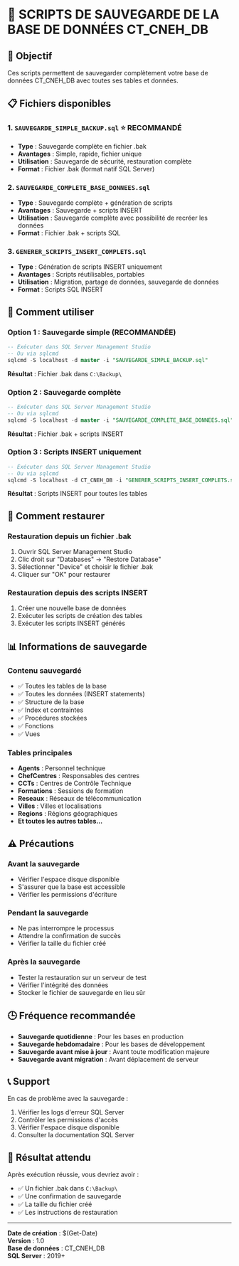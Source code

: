 # 📁 SCRIPTS DE SAUVEGARDE DE LA BASE DE DONNÉES CT_CNEH_DB

## 🎯 Objectif
Ces scripts permettent de sauvegarder complètement votre base de données CT_CNEH_DB avec toutes ses tables et données.

## 📋 Fichiers disponibles

### 1. `SAUVEGARDE_SIMPLE_BACKUP.sql` ⭐ **RECOMMANDÉ**
- **Type** : Sauvegarde complète en fichier .bak
- **Avantages** : Simple, rapide, fichier unique
- **Utilisation** : Sauvegarde de sécurité, restauration complète
- **Format** : Fichier .bak (format natif SQL Server)

### 2. `SAUVEGARDE_COMPLETE_BASE_DONNEES.sql`
- **Type** : Sauvegarde complète + génération de scripts
- **Avantages** : Sauvegarde + scripts INSERT
- **Utilisation** : Sauvegarde complète avec possibilité de recréer les données
- **Format** : Fichier .bak + scripts SQL

### 3. `GENERER_SCRIPTS_INSERT_COMPLETS.sql`
- **Type** : Génération de scripts INSERT uniquement
- **Avantages** : Scripts réutilisables, portables
- **Utilisation** : Migration, partage de données, sauvegarde de données
- **Format** : Scripts SQL INSERT

## 🚀 Comment utiliser

### Option 1 : Sauvegarde simple (RECOMMANDÉE)
```sql
-- Exécuter dans SQL Server Management Studio
-- Ou via sqlcmd
sqlcmd -S localhost -d master -i "SAUVEGARDE_SIMPLE_BACKUP.sql"
```

**Résultat** : Fichier .bak dans `C:\Backup\`

### Option 2 : Sauvegarde complète
```sql
-- Exécuter dans SQL Server Management Studio
-- Ou via sqlcmd
sqlcmd -S localhost -d master -i "SAUVEGARDE_COMPLETE_BASE_DONNEES.sql"
```

**Résultat** : Fichier .bak + scripts INSERT

### Option 3 : Scripts INSERT uniquement
```sql
-- Exécuter dans SQL Server Management Studio
-- Ou via sqlcmd
sqlcmd -S localhost -d CT_CNEH_DB -i "GENERER_SCRIPTS_INSERT_COMPLETS.sql"
```

**Résultat** : Scripts INSERT pour toutes les tables

## 🔄 Comment restaurer

### Restauration depuis un fichier .bak
1. Ouvrir SQL Server Management Studio
2. Clic droit sur "Databases" → "Restore Database"
3. Sélectionner "Device" et choisir le fichier .bak
4. Cliquer sur "OK" pour restaurer

### Restauration depuis des scripts INSERT
1. Créer une nouvelle base de données
2. Exécuter les scripts de création des tables
3. Exécuter les scripts INSERT générés

## 📊 Informations de sauvegarde

### Contenu sauvegardé
- ✅ Toutes les tables de la base
- ✅ Toutes les données (INSERT statements)
- ✅ Structure de la base
- ✅ Index et contraintes
- ✅ Procédures stockées
- ✅ Fonctions
- ✅ Vues

### Tables principales
- **Agents** : Personnel technique
- **ChefCentres** : Responsables des centres
- **CCTs** : Centres de Contrôle Technique
- **Formations** : Sessions de formation
- **Reseaux** : Réseaux de télécommunication
- **Villes** : Villes et localisations
- **Regions** : Régions géographiques
- **Et toutes les autres tables...**

## ⚠️ Précautions

### Avant la sauvegarde
- Vérifier l'espace disque disponible
- S'assurer que la base est accessible
- Vérifier les permissions d'écriture

### Pendant la sauvegarde
- Ne pas interrompre le processus
- Attendre la confirmation de succès
- Vérifier la taille du fichier créé

### Après la sauvegarde
- Tester la restauration sur un serveur de test
- Vérifier l'intégrité des données
- Stocker le fichier de sauvegarde en lieu sûr

## 🕒 Fréquence recommandée

- **Sauvegarde quotidienne** : Pour les bases en production
- **Sauvegarde hebdomadaire** : Pour les bases de développement
- **Sauvegarde avant mise à jour** : Avant toute modification majeure
- **Sauvegarde avant migration** : Avant déplacement de serveur

## 📞 Support

En cas de problème avec la sauvegarde :
1. Vérifier les logs d'erreur SQL Server
2. Contrôler les permissions d'accès
3. Vérifier l'espace disque disponible
4. Consulter la documentation SQL Server

## 🎉 Résultat attendu

Après exécution réussie, vous devriez avoir :
- ✅ Un fichier .bak dans `C:\Backup\`
- ✅ Une confirmation de sauvegarde
- ✅ La taille du fichier créé
- ✅ Les instructions de restauration

---

**Date de création** : $(Get-Date)  
**Version** : 1.0  
**Base de données** : CT_CNEH_DB  
**SQL Server** : 2019+
